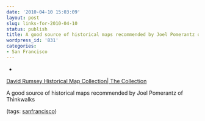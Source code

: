 ```yaml
---
date: '2010-04-10 15:03:09'
layout: post
slug: links-for-2010-04-10
status: publish
title: A good source of historical maps recommended by Joel Pomerantz of Thinkwalks
wordpress_id: '831'
categories:
- San Francisco
---
```


  *


[David Rumsey Historical Map Collection| The Collection](http://www.davidrumsey.com/)


A good source of historical maps recommended by Joel Pomerantz of Thinkwalks


(tags: [sanfrancisco](http://delicious.com/eob/sanfrancisco))



